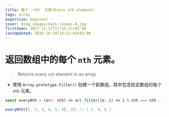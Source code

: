 ```yaml
---
title: 每个 `nth` 元素(Every nth element)
tags: array
expertise: beginner
cover: blog_images/dark-leaves-6.jpg
firstSeen: 2017-12-17T17:55:51+02:00
lastUpdated: 2020-10-19T18:51:03+03:00
---
```


# 返回数组中的每个 `nth` 元素。
> Returns every `nth` element in an array.

- 使用 `Array.prototype.filter()` 创建一个新数组，其中包含给定数组的每个 `nth` 元素。

```js
const everyNth = (arr, nth) => arr.filter((e, i) => i % nth === nth - 1);
```

```js
everyNth([1, 2, 3, 4, 5, 6], 2); // [ 2, 4, 6 ]
```
